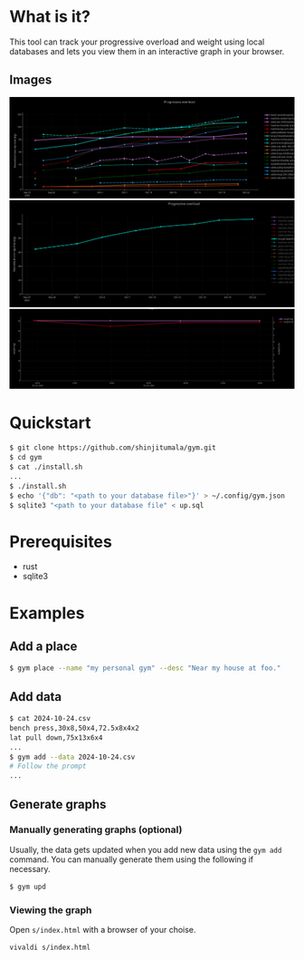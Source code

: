 # What is it?

This tool can track your progressive overload and weight using local databases and lets you view them in an interactive graph in your browser.

## Images
![Progressive overload (mixed)](i/0.jpg)
![Progressive overload (single)](i/1.jpg)
![Weight and bodyfat](i/2.jpg)

# Quickstart

```bash
$ git clone https://github.com/shinjitumala/gym.git
$ cd gym
$ cat ./install.sh
...
$ ./install.sh
$ echo '{"db": "<path to your database file>"}' > ~/.config/gym.json
$ sqlite3 "<path to your database file" < up.sql
```

# Prerequisites
- rust
- sqlite3

# Examples
## Add a place
```bash
$ gym place --name "my personal gym" --desc "Near my house at foo."
```
## Add data

```bash
$ cat 2024-10-24.csv
bench press,30x8,50x4,72.5x8x4x2
lat pull down,75x13x6x4
...
$ gym add --data 2024-10-24.csv
# Follow the prompt
...
```

## Generate graphs

### Manually generating graphs (optional)
Usually, the data gets updated when you add new data using the `gym add` command.
You can manually generate them using the following if necessary.

```bash
$ gym upd
```
### Viewing the graph
Open `s/index.html` with a browser of your choise.

```bash
vivaldi s/index.html
```
